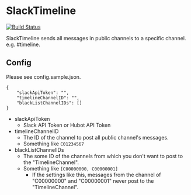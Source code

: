 SlackTimeline
===

[![Build Status](https://travis-ci.org/ara-ta3/slack-timeline.svg?branch=master)](https://travis-ci.org/ara-ta3/slack-timeline)

SlackTimeline sends all messages in public channels to a specific channel. e.g. #timeline.  

## Config  

Please see config.sample.json.  

```
{
    "slackApiToken": "",
    "timelineChannelID": "",
    "blackListChannelIDs": []
}
```

* slackApiToken
  * Slack API Token or Hubot API Token
* timelineChannelID
  * The ID of the channel to post all public channel's messages. 
  * Something like `C01234567`
* blackListChannelIDs
  * The some ID of the channels from which you don't want to post to the "TimelineChannel".
  * Something like `[C00000000, C00000001]`
    * If the settings like this, messages from the channel of "C00000000" and "C00000001" never post to the "TimelineChannel".
